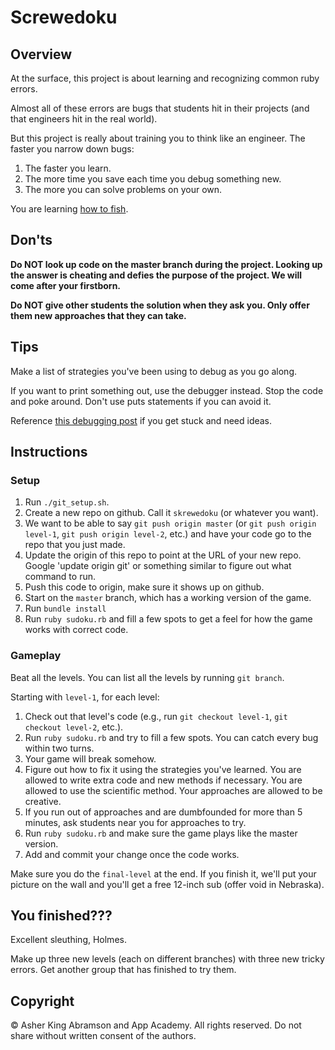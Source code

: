 # Screwedoku

## Overview

At the surface, this project is about learning and recognizing common ruby errors.

Almost all of these errors are bugs that students hit in their projects (and that engineers hit in the real world).

But this project is really about training you to think like an engineer.  The faster you narrow down bugs:

1. The faster you learn.
2. The more time you save each time you debug something new.
3. The more you can solve problems on your own.

You are learning [how to fish][how-to-fish].

[how-to-fish]: https://calum.org/posts/teach-a-man-to-fish

## Don'ts
**Do NOT look up code on the master branch during the project.  Looking up the answer is cheating and defies the purpose of the project.  We will come after your firstborn.**

**Do NOT give other students the solution when they ask you. Only offer them new approaches that they can take.**

## Tips

Make a list of strategies you've been using to debug as you go along.

If you want to print something out, use the debugger instead. Stop the code and poke around.  Don't use puts statements if you can avoid it.

Reference [this debugging post][learn-to-debug] if you get stuck and need ideas.

[learn-to-debug]: https://carryonmyabramson.wordpress.com/2015/12/11/learn-to-debug-and-save-six-weeks-a-year/


## Instructions

### Setup

1. Run `./git_setup.sh`.
2. Create a new repo on github.  Call it `skrewedoku` (or whatever you want).
3. We want to be able to say `git push origin master` (or `git push origin level-1`, `git push origin level-2`, etc.) and have your code go to the repo that you just made.
4. Update the origin of this repo to point at the URL of your new repo.  Google 'update origin git' or something similar to figure out what command to run.
5. Push this code to origin, make sure it shows up on github.
6. Start on the `master` branch, which has a working version of the game.
7. Run `bundle install`
8. Run `ruby sudoku.rb` and fill a few spots to get a feel for how the game works with correct code.

### Gameplay

Beat all the levels.  You can list all the levels by running `git branch`.

Starting with `level-1`, for each level:

1. Check out that level's code (e.g., run `git checkout level-1`, `git checkout level-2`, etc.).
2. Run `ruby sudoku.rb` and try to fill a few spots.  You can catch every bug within two turns.
3. Your game will break somehow.
4. Figure out how to fix it using the strategies you've learned.  You are allowed to write extra code and new methods if necessary.  You are allowed to use the scientific method.  Your approaches are allowed to be creative.
5. If you run out of approaches and are dumbfounded for more than 5 minutes, ask students near you for approaches to try.
6. Run `ruby sudoku.rb` and make sure the game plays like the master version.
7. Add and commit your change once the code works.

Make sure you do the `final-level` at the end.  If you finish it, we'll put your picture on the wall and you'll get a free 12-inch sub (offer void in Nebraska).


## You finished???

Excellent sleuthing, Holmes.

Make up three new levels (each on different branches) with three new tricky errors.  Get another group that has finished to try them.

## Copyright

© Asher King Abramson and App Academy.  All rights reserved.  Do not share without written consent of the authors.
